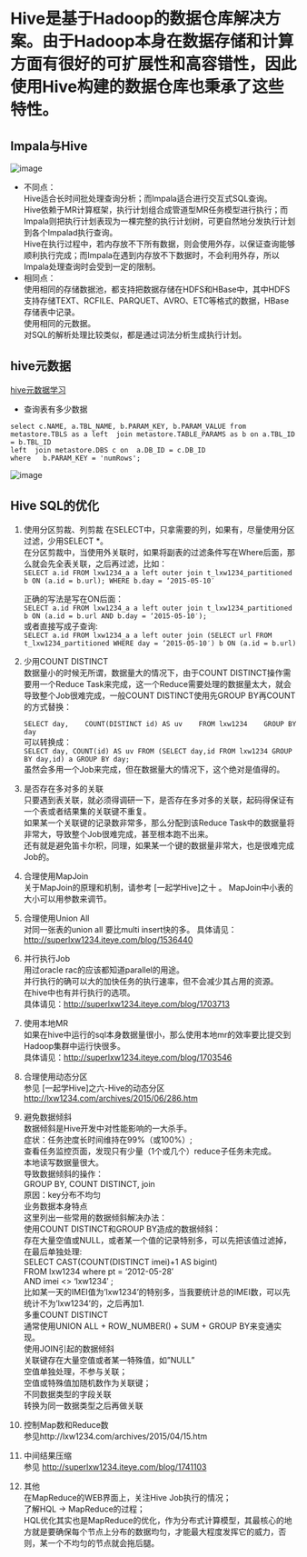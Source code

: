 # Hive是基于Hadoop的数据仓库解决方案。由于Hadoop本身在数据存储和计算方面有很好的可扩展性和高容错性，因此使用Hive构建的数据仓库也秉承了这些特性。
## Impala与Hive  
![image](https://github.com/Monkey5030/greenplum-record/blob/main/image/hive%E4%B8%8E%E4%BC%A0%E7%BB%9F%E7%9A%84%E6%AF%94%E8%BE%83.jpg)
* 不同点：  
Hive适合长时间批处理查询分析；而Impala适合进行交互式SQL查询。  
Hive依赖于MR计算框架，执行计划组合成管道型MR任务模型进行执行；而Impala则把执行计划表现为一棵完整的执行计划树，可更自然地分发执行计划到各个Impalad执行查询。  
Hive在执行过程中，若内存放不下所有数据，则会使用外存，以保证查询能够顺利执行完成；而Impala在遇到内存放不下数据时，不会利用外存，所以Impala处理查询时会受到一定的限制。  
* 相同点：  
使用相同的存储数据池，都支持把数据存储在HDFS和HBase中，其中HDFS支持存储TEXT、RCFILE、PARQUET、AVRO、ETC等格式的数据，HBase存储表中记录。  
使用相同的元数据。  
对SQL的解析处理比较类似，都是通过词法分析生成执行计划。 


## hive元数据  
[hive元数据学习](http://lxw1234.com/archives/2015/07/378.htm)  
* 查询表有多少数据  
```
select c.NAME, a.TBL_NAME, b.PARAM_KEY, b.PARAM_VALUE from metastore.TBLS as a left  join metastore.TABLE_PARAMS as b on a.TBL_ID = b.TBL_ID 
left  join metastore.DBS c on  a.DB_ID = c.DB_ID 
where   b.PARAM_KEY = 'numRows';
```
![image](https://github.com/Monkey5030/greenplum-record/blob/main/image/hive%E5%85%83%E6%95%B0%E6%8D%AE.png)  


## Hive SQL的优化  
1. 使用分区剪裁、列剪裁
在SELECT中，只拿需要的列，如果有，尽量使用分区过滤，少用SELECT *。  
在分区剪裁中，当使用外关联时，如果将副表的过滤条件写在Where后面，那么就会先全表关联，之后再过滤，比如：  
`SELECT a.id
FROM lxw1234_a a
left outer join t_lxw1234_partitioned b
ON (a.id = b.url);
WHERE b.day = ‘2015-05-10′`

    正确的写法是写在ON后面：  
    `
    SELECT a.id
    FROM lxw1234_a a
    left outer join t_lxw1234_partitioned b
    ON (a.id = b.url AND b.day = ‘2015-05-10′);
    `  
    或者直接写成子查询:  
    `SELECT a.id
    FROM lxw1234_a a
    left outer join (SELECT url FROM t_lxw1234_partitioned WHERE day = ‘2015-05-10′) b
    ON (a.id = b.url)`

2. 少用COUNT DISTINCT  
    数据量小的时候无所谓，数据量大的情况下，由于COUNT DISTINCT操作需要用一个Reduce Task来完成，这一个Reduce需要处理的数据量太大，就会导致整个Job很难完成，一般COUNT DISTINCT使用先GROUP BY再COUNT的方式替换：  

    `SELECT day,    COUNT(DISTINCT id) AS uv    FROM lxw1234    GROUP BY day`  
    可以转换成：  
    `SELECT day,
    COUNT(id) AS uv
    FROM (SELECT day,id FROM lxw1234 GROUP BY day,id) a
    GROUP BY day;`  
    虽然会多用一个Job来完成，但在数据量大的情况下，这个绝对是值得的。

3. 是否存在多对多的关联    
  只要遇到表关联，就必须得调研一下，是否存在多对多的关联，起码得保证有一个表或者结果集的关联键不重复。  
  如果某一个关联键的记录数非常多，那么分配到该Reduce Task中的数据量将非常大，导致整个Job很难完成，甚至根本跑不出来。  
  还有就是避免笛卡尔积，同理，如果某一个键的数据量非常大，也是很难完成Job的。  

4. 合理使用MapJoin  
  关于MapJoin的原理和机制，请参考 [一起学Hive]之十 。
  MapJoin中小表的大小可以用参数来调节。

5. 合理使用Union All  
  对同一张表的union all 要比multi insert快的多。
  具体请见：http://superlxw1234.iteye.com/blog/1536440

6. 并行执行Job  
  用过oracle rac的应该都知道parallel的用途。  
  并行执行的确可以大的加快任务的执行速率，但不会减少其占用的资源。  
  在hive中也有并行执行的选项。  
  具体请见：http://superlxw1234.iteye.com/blog/1703713  
  
7. 使用本地MR  
  如果在hive中运行的sql本身数据量很小，那么使用本地mr的效率要比提交到Hadoop集群中运行快很多。  
  具体请见：http://superlxw1234.iteye.com/blog/1703546  

8. 合理使用动态分区  
  参见 [一起学Hive]之六-Hive的动态分区  
  http://lxw1234.com/archives/2015/06/286.htm  
  
9. 避免数据倾斜  
  数据倾斜是Hive开发中对性能影响的一大杀手。  
  症状：任务迚度长时间维持在99%（或100%）;  
  查看任务监控页面，发现只有少量（1个或几个）reduce子任务未完成。  
  本地读写数据量很大。  
  导致数据倾斜的操作：  
  GROUP BY, COUNT DISTINCT, join  
  原因：key分布不均匀  
  业务数据本身特点  
  这里列出一些常用的数据倾斜解决办法：  
  使用COUNT DISTINCT和GROUP BY造成的数据倾斜：  
  存在大量空值或NULL，或者某一个值的记录特别多，可以先把该值过滤掉，在最后单独处理:  
  SELECT CAST(COUNT(DISTINCT imei)+1 AS bigint)  
  FROM lxw1234 where pt = ‘2012-05-28′  
  AND imei <> ‘lxw1234′ ;  
  比如某一天的IMEI值为’lxw1234’的特别多，当我要统计总的IMEI数，可以先统计不为’lxw1234’的，之后再加1.  
  多重COUNT DISTINCT  
  通常使用UNION ALL + ROW_NUMBER() + SUM + GROUP BY来变通实现。  
  使用JOIN引起的数据倾斜  
  关联键存在大量空值或者某一特殊值，如”NULL”  
  空值单独处理，不参与关联；  
  空值或特殊值加随机数作为关联键；  
  不同数据类型的字段关联  
  转换为同一数据类型之后再做关联  
10. 控制Map数和Reduce数  
  参见http://lxw1234.com/archives/2015/04/15.htm  
  
11. 中间结果压缩  
  参见 http://superlxw1234.iteye.com/blog/1741103  
  
12. 其他  
  在MapReduce的WEB界面上，关注Hive Job执行的情况；  
  了解HQL -> MapReduce的过程；  
  HQL优化其实也是MapReduce的优化，作为分布式计算模型，其最核心的地方就是要确保每个节点上分布的数据均匀，才能最大程度发挥它的威力，否则，某一个不均匀的节点就会拖后腿。  
